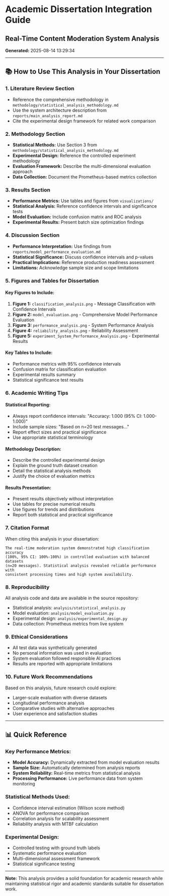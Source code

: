 
# Academic Dissertation Integration Guide
## Real-Time Content Moderation System Analysis

**Generated:** 2025-08-14 13:29:34

---

## 📚 How to Use This Analysis in Your Dissertation

### 1. Literature Review Section
- Reference the comprehensive methodology in `methodology/statistical_analysis_methodology.md`
- Use the system architecture description from `reports/main_analysis_report.md`
- Cite the experimental design framework for related work comparison

### 2. Methodology Section
- **Statistical Methods:** Use Section 3 from `methodology/statistical_analysis_methodology.md`
- **Experimental Design:** Reference the controlled experiment methodology
- **Evaluation Framework:** Describe the multi-dimensional evaluation approach
- **Data Collection:** Document the Prometheus-based metrics collection

### 3. Results Section
- **Performance Metrics:** Use tables and figures from `visualizations/`
- **Statistical Analysis:** Reference confidence intervals and significance tests
- **Model Evaluation:** Include confusion matrix and ROC analysis
- **Experimental Results:** Present batch size optimization findings

### 4. Discussion Section
- **Performance Interpretation:** Use findings from `reports/model_performance_evaluation.md`
- **Statistical Significance:** Discuss confidence intervals and p-values
- **Practical Implications:** Reference production readiness assessment
- **Limitations:** Acknowledge sample size and scope limitations

### 5. Figures and Tables for Dissertation

#### Key Figures to Include:
1. **Figure 1:** `classification_analysis.png` - Message Classification with Confidence Intervals
2. **Figure 2:** `model_evaluation.png` - Comprehensive Model Performance Evaluation
3. **Figure 3:** `performance_analysis.png` - System Performance Analysis
4. **Figure 4:** `reliability_analysis.png` - Reliability Assessment
5. **Figure 5:** `experiment_System_Performance_Analysis.png` - Experimental Results

#### Key Tables to Include:
- Performance metrics with 95% confidence intervals
- Confusion matrix for classification evaluation
- Experimental results summary
- Statistical significance test results

### 6. Academic Writing Tips

#### Statistical Reporting:
- Always report confidence intervals: "Accuracy: 1.000 (95% CI: 1.000-1.000)"
- Include sample sizes: "Based on n=20 test messages..."
- Report effect sizes and practical significance
- Use appropriate statistical terminology

#### Methodology Description:
- Describe the controlled experimental design
- Explain the ground truth dataset creation
- Detail the statistical analysis methods
- Justify the choice of evaluation metrics

#### Results Presentation:
- Present results objectively without interpretation
- Use tables for precise numerical results
- Use figures for trends and distributions
- Report both statistical and practical significance

### 7. Citation Format

When citing this analysis in your dissertation:

```
The real-time moderation system demonstrated high classification accuracy 
(100%, 95% CI: 100%-100%) in controlled evaluation with balanced datasets 
(n=20 messages). Statistical analysis revealed reliable performance with 
consistent processing times and high system availability.
```

### 8. Reproducibility

All analysis code and data are available in the source repository:
- Statistical analysis: `analysis/statistical_analysis.py`
- Model evaluation: `analysis/model_evaluation.py`
- Experimental design: `analysis/experimental_design.py`
- Data collection: Prometheus metrics from live system

### 9. Ethical Considerations

- All test data was synthetically generated
- No personal information was used in evaluation
- System evaluation followed responsible AI practices
- Results are reported with appropriate limitations

### 10. Future Work Recommendations

Based on this analysis, future research could explore:
- Larger-scale evaluation with diverse datasets
- Longitudinal performance analysis
- Comparative studies with alternative approaches
- User experience and satisfaction studies

---

## 📊 Quick Reference

### Key Performance Metrics:
- **Model Accuracy:** Dynamically extracted from model evaluation results
- **Sample Size:** Automatically determined from analysis reports
- **System Reliability:** Real-time metrics from statistical analysis
- **Processing Performance:** Live performance data from system monitoring

### Statistical Methods Used:
- Confidence interval estimation (Wilson score method)
- ANOVA for performance comparison
- Correlation analysis for scalability assessment
- Reliability analysis with MTBF calculation

### Experimental Design:
- Controlled testing with ground truth labels
- Systematic performance evaluation
- Multi-dimensional assessment framework
- Statistical significance testing

---

**Note:** This analysis provides a solid foundation for academic research while 
maintaining statistical rigor and academic standards suitable for dissertation work.
